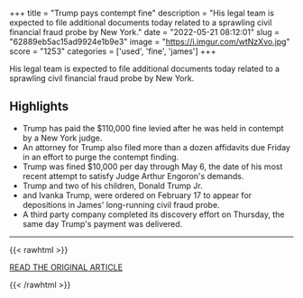 +++
title = "Trump pays contempt fine"
description = "His legal team is expected to file additional documents today related to a sprawling civil financial fraud probe by New York."
date = "2022-05-21 08:12:01"
slug = "62889eb5ac15ad9924e1b9e3"
image = "https://i.imgur.com/wtNzXvo.jpg"
score = "1253"
categories = ['used', 'fine', 'james']
+++

His legal team is expected to file additional documents today related to a sprawling civil financial fraud probe by New York.

## Highlights

- Trump has paid the $110,000 fine levied after he was held in contempt by a New York judge.
- An attorney for Trump also filed more than a dozen affidavits due Friday in an effort to purge the contempt finding.
- Trump was fined $10,000 per day through May 6, the date of his most recent attempt to satisfy Judge Arthur Engoron's demands.
- Trump and two of his children, Donald Trump Jr.
- and Ivanka Trump, were ordered on February 17 to appear for depositions in James' long-running civil fraud probe.
- A third party company completed its discovery effort on Thursday, the same day Trump's payment was delivered.

---

{{< rawhtml >}}
  <p class="article-category">
    <a target="_blank" href="https://www.cbsnews.com/news/trump-pays-110000-contempt-fine-new-york/">READ THE ORIGINAL ARTICLE</a>
  </p>
{{< /rawhtml >}}
